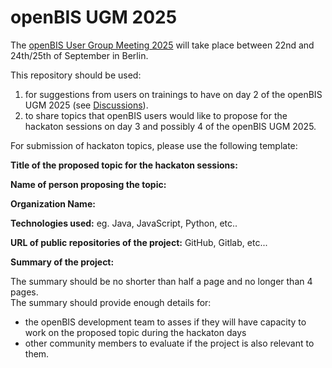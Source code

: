 # openBIS UGM 2025

The [openBIS User Group Meeting 2025](https://openbis.ch/index.php/openbis-ugm-2025/) will take place between 22nd and 24th/25th of September in Berlin.

This repository should be used:
1. for suggestions from users on trainings to have on day 2 of the openBIS UGM 2025 (see [Discussions](https://github.com/openbis/openBIS-UGM2025/discussions/2)).
2. to share topics that openBIS users would like to propose for the hackaton sessions on day 3 and possibly 4 of the openBIS UGM 2025. 
   

For submission of hackaton topics, please use the following template:

**Title of the proposed topic for the hackaton sessions:** 

**Name of person proposing the topic:** 

**Organization Name:** 

**Technologies used:**  eg. Java, JavaScript, Python, etc.. 

**URL of public repositories of the project:** GitHub, Gitlab, etc... 

**Summary of the project:** 

The summary should be no shorter than half a page and no longer than 4 pages.  
The summary should provide enough details for: 
- the openBIS development team to asses if they will have capacity to work on the proposed topic during the hackaton days 
- other community members to evaluate if the project is also relevant to them. 
